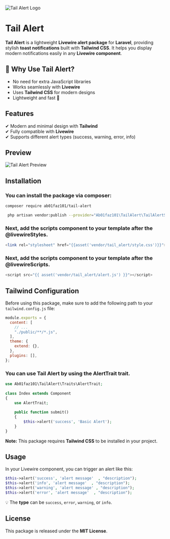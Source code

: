 ![Tail Alert Logo](https://cv.abolfazl01.ir/images/tail-alert-logo.jpg)
# Tail Alert


**Tail Alert** is a lightweight **Livewire alert package** for **Laravel**, providing stylish **toast notifications** built with **Tailwind CSS**. It helps you display modern notifications easily in any **Livewire component**.

## 🚀 Why Use Tail Alert?
- No need for extra JavaScript libraries
- Works seamlessly with **Livewire**
- Uses **Tailwind CSS** for modern designs
- Lightweight and fast 🚀



## Features
✔ Modern and minimal design with **Tailwind**  
✔ Fully compatible with **Livewire**  
✔ Supports different alert types (success, warning, error, info)  

## Preview
![Tail Alert Preview](https://cv.abolfazl01.ir/images/tail-alert-demo.png)


## Installation
### You can install the package via composer:
```sh
composer require ab01faz101/tail-alert
```
```sh
 php artisan vendor:publish --provider="Ab01faz101\TailAlert\TailAlertServiceProvider" --force
```

### Next, add the scripts component to your template after the @livewireStyles.
```php
<link rel="stylesheet" href="{{asset('vendor/tail_alert/style.css')}}">
```

### Next, add the scripts component to your template after the @livewireScripts.
```php
<script src="{{ asset('vendor/tail_alert/alert.js') }}"></script>
```

## Tailwind Configuration

Before using this package, make sure to add the following path to your `tailwind.config.js` file:

```js
module.exports = {
  content: [
    // ...
    "./public/**/*.js",
  ],
  theme: {
    extend: {},
  },
  plugins: [],
};
```




### You can use Tail Alert  by using the AlertTrait trait.
```php
use Ab01faz101\TailAlert\Traits\AlertTrait;
 
class Index extends Component
{
    use AlertTrait;
    
    public function submit()
    {
        $this->alert('success', 'Basic Alert');
    }
}
```




**Note:** This package requires **Tailwind CSS** to be installed in your project.

## Usage
In your Livewire component, you can trigger an alert like this:
```php
$this->alert('success', 'alert message'  , "description");
$this->alert('info', 'alert message'  , "description");
$this->alert('warning', 'alert message' , "description");
$this->alert('error', 'alert message'  , "description");
```
💡 The **type** can be `success`, `error`, `warning`, or `info`.

## License
This package is released under the **MIT License**.
